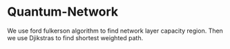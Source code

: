 # Quantum-Network

We use ford fulkerson algorithm to find network layer capacity region. Then we use Djikstras to find shortest weighted path.


